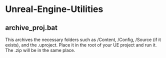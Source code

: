 # Unreal-Engine-Utilities
 
## archive_proj.bat
This archives the necessary folders such as /Content, /Config, /Source (if it exists), and the .uproject.
Place it in the root of your UE project and run it. The .zip will be in the same place.
